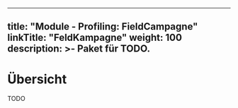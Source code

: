 

---
title: "Module - Profiling: FieldCampagne"
linkTitle: "FeldKampagne"
weight: 100
description: >-
     Paket für TODO.
---


# Übersicht

TODO